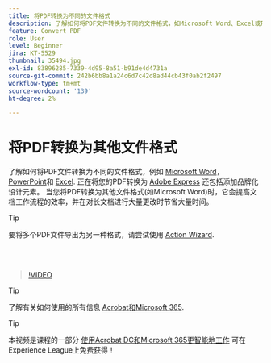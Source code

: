 ```yaml
---
title: 将PDF转换为不同的文件格式
description: 了解如何将PDF文件转换为不同的文件格式，如Microsoft Word、Excel或PowerPoint
feature: Convert PDF
role: User
level: Beginner
jira: KT-5529
thumbnail: 35494.jpg
exl-id: 83896285-7339-4d95-8a51-b91de4d4731a
source-git-commit: 242b6bb8a1a24c6d7c42d8ad44cb43f0ab2f2497
workflow-type: tm+mt
source-wordcount: '139'
ht-degree: 2%

---
```


# 将PDF转换为其他文件格式

了解如何将PDF文件转换为不同的文件格式，例如 [Microsoft Word](https://www.adobe.com/acrobat/online/pdf-to-word.html)， [PowerPoint](https://www.adobe.com/acrobat/online/pdf-to-ppt.html)和 [Excel](https://www.adobe.com/acrobat/online/pdf-to-excel.html). 正在将您的PDF转换为 [Adobe Express](https://express.adobe.com) 还包括添加品牌化设计元素。 当您将PDF转换为其他文件格式(如Microsoft Word)时，它会提高文档工作流程的效率，并在对长文档进行大量更改时节省大量时间。

>[!TIP]
>
>要将多个PDF文件导出为另一种格式，请尝试使用 [Action Wizard](../advanced-tasks/action.md).

<br> 

>[!VIDEO](https://video.tv.adobe.com/v/35494?quality=12&learn=on&hidetitle=true)

>[!TIP]
>
>了解有关如何使用的所有信息 [Acrobat和Microsoft 365](../integrate/integrate-overview.md).

>[!TIP]
>
>本视频是课程的一部分 [使用Acrobat DC和Microsoft 365更智能地工作](https://experienceleague.adobe.com/?recommended=Acrobat-U-1-2021.microsoft365) 可在Experience League上免费获得！
